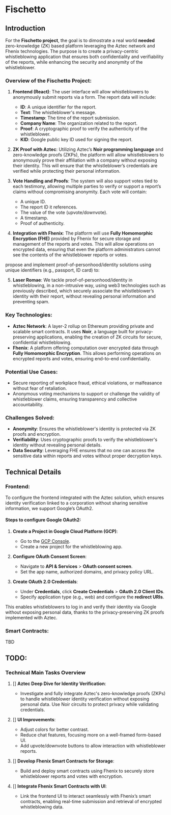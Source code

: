 # Fischetto

## Introduction

For the **Fischetto project**, the goal is to dimostrate a real world **needed** zero-knowledge (ZK) based platform leveraging the Aztec network and Fhenix technologies. The purpose is to create a privacy-centric whistleblowing application that ensures both confidentiality and verifiability of the reports, while enhancing the security and anonymity of the whistleblower.

### Overview of the Fischetto Project:

1. **Frontend (React)**: The user interface will allow whistleblowers to anonymously submit reports via a form. The report data will include:
   - **ID**: A unique identifier for the report.
   - **Text**: The whistleblower's message.
   - **Timestamp**: The time of the report submission.
   - **Company Name**: The organization related to the report.
   - **Proof**: A cryptographic proof to verify the authenticity of the whistleblower.
   - **KID**: Google public key ID used for signing the report.

2. **ZK Proof with Aztec**: Utilizing Aztec’s **Noir programming language** and zero-knowledge proofs (ZKPs), the platform will allow whistleblowers to anonymously prove their affiliation with a company without exposing their identity. This will ensure that the whistleblower’s credentials are verified while protecting their personal information.

3. **Vote Handling and Proofs**: The system will also support votes tied to each testimony, allowing multiple parties to verify or support a report’s claims without compromising anonymity. Each vote will contain:
   - A unique ID.
   - The report ID it references.
   - The value of the vote (upvote/downvote).
   - A timestamp.
   - Proof of authenticity.

4. **Integration with Fhenix**: The platform will use **Fully Homomorphic Encryption (FHE)** provided by Fhenix for secure storage and management of the reports and votes. This will allow operations on encrypted data, ensuring that even the platform administrators cannot see the contents of the whistleblower reports or votes.

propose and implement proof-of-personhood/identity solutions using unique identifiers (e.g., passport, ID card) to:

5. **Laser Romae**: We tackle proof-of-personhood/identity in whistleblowing, in a non-intrusive way, using web3 technologies such as previously described, which securely associate the whistleblower’s identity with their report, without revealing personal information and preventing spam.

### Key Technologies:
- **Aztec Network**: A layer-2 rollup on Ethereum providing private and scalable smart contracts. It uses **Noir**, a language built for privacy-preserving applications, enabling the creation of ZK circuits for secure, confidential whistleblowing.
- **Fhenix**: A platform offering computation over encrypted data through **Fully Homomorphic Encryption**. This allows performing operations on encrypted reports and votes, ensuring end-to-end confidentiality.

### Potential Use Cases:
- Secure reporting of workplace fraud, ethical violations, or malfeasance without fear of retaliation.
- Anonymous voting mechanisms to support or challenge the validity of whistleblower claims, ensuring transparency and collective accountability.

### Challenges Solved:
- **Anonymity**: Ensures the whistleblower's identity is protected via ZK proofs and encryption.
- **Verifiability**: Uses cryptographic proofs to verify the whistleblower's identity without revealing personal details.
- **Data Security**: Leveraging FHE ensures that no one can access the sensitive data within reports and votes without proper decryption keys.

## Technical Details

### Frontend:

To configure the frontend integrated with the Aztec solution, which ensures identity verification linked to a corporation without sharing sensitive information, we support Google’s OAuth2.

#### Steps to configure Google OAuth2:
1. **Create a Project in Google Cloud Platform (GCP)**:
   - Go to the [GCP Console](https://console.cloud.google.com/).
   - Create a new project for the whistleblowing app.
   
2. **Configure OAuth Consent Screen**:
   - Navigate to **API & Services** > **OAuth consent screen**.
   - Set the app name, authorized domains, and privacy policy URL.
   
3. **Create OAuth 2.0 Credentials**:
   - Under **Credentials**, click **Create Credentials** > **OAuth 2.0 Client IDs**.
   - Specify application type (e.g., web) and configure the **redirect URIs**.

This enables whistleblowers to log in and verify their identity via Google without exposing personal data, thanks to the privacy-preserving ZK proofs implemented with Aztec.

### 

### Smart Contracts:

TBD

## TODO:

### Technical Main Tasks Overview

1. [] **Aztec Deep Dive for Identity Verification**: 
   - Investigate and fully integrate Aztec's zero-knowledge proofs (ZKPs) to handle whistleblower identity verification without exposing personal data. Use Noir circuits to protect privacy while validating credentials.

2. [] **UI Improvements**:
   - Adjust colors for better contrast.
   - Reduce chat features, focusing more on a well-framed form-based UI.
   - Add upvote/downvote buttons to allow interaction with whistleblower reports.

3. [] **Develop Fhenix Smart Contracts for Storage**:
   - Build and deploy smart contracts using Fhenix to securely store whistleblower reports and votes with encryption.

4. [] **Integrate Fhenix Smart Contracts with UI**:
   - Link the frontend UI to interact seamlessly with Fhenix’s smart contracts, enabling real-time submission and retrieval of encrypted whistleblowing data.